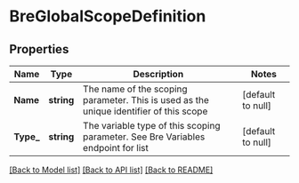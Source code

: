 # BreGlobalScopeDefinition

## Properties
Name | Type | Description | Notes
------------ | ------------- | ------------- | -------------
**Name** | **string** | The name of the scoping parameter. This is used as the unique identifier of this scope | [default to null]
**Type_** | **string** | The variable type of this scoping parameter. See Bre Variables endpoint for list | [default to null]

[[Back to Model list]](../README.md#documentation-for-models) [[Back to API list]](../README.md#documentation-for-api-endpoints) [[Back to README]](../README.md)


